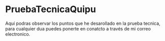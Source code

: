 # PruebaTecnicaQuipu
Aquí podras observar los puntos que he desarollado en la prueba tecnica, para cualquier dua puedes ponerte en conatcto a través de mi correo electronico.
